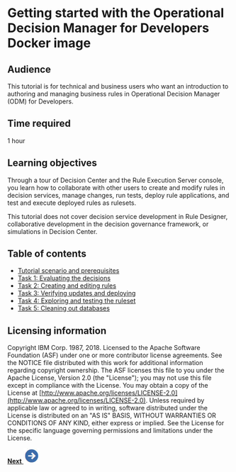 # Getting started with the Operational Decision Manager for Developers Docker image

## Audience

This tutorial is for technical and business users who want an introduction to authoring and managing business rules in Operational Decision Manager (ODM) for Developers.

## Time required

1 hour

## Learning objectives

Through a tour of Decision Center and the Rule Execution Server console, you learn how to collaborate with other users to create and modify rules in decision services, manage changes, run tests, deploy rule applications, and test and execute deployed rules as rulesets.

This tutorial does not cover decision service development in Rule Designer, collaborative development in the decision governance framework, or simulations in Decision Center.

## Table of contents

-   [Tutorial scenario and prerequisites](gs_topics/tut_icp_gs_int.md)
-   [Task 1: Evaluating the decisions](gs_topics/tut_icp_gs_evaluate_changes_lsn.md)
-   [Task 2: Creating and editing rules](gs_topics/tut_icp_gs_create_rules_lsn.md)
-   [Task 3: Verifying updates and deploying](gs_topics/tut_icp_gs_test_deploy_lsn.md)
-   [Task 4: Exploring and testing the ruleset](gs_topics/tut_icp_gs_test_ruleset_lsn.md)
-   [Task 5: Cleaning out databases](gs_topics/tut_icp_gs_clean_db_lsn.md)

## Licensing information

Copyright IBM Corp. 1987, 2018. Licensed to the Apache Software Foundation \(ASF\) under one or more contributor license agreements. See the NOTICE file distributed with this work for additional information regarding copyright ownership. The ASF licenses this file to you under the Apache License, Version 2.0 \(the "License"\); you may not use this file except in compliance with the License. You may obtain a copy of the License at [http://www.apache.org/licenses/LICENSE-2.0](http://www.apache.org/licenses/LICENSE-2.0). Unless required by applicable law or agreed to in writing, software distributed under the License is distributed on an "AS IS" BASIS, WITHOUT WARRANTIES OR CONDITIONS OF ANY KIND, either express or implied. See the License for the specific language governing permissions and limitations under the License.

[**Next** ![Next icon](gs_images/next.jpg)](gs_topics/tut_icp_gs_int.md)
